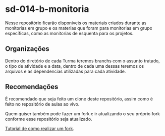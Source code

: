 # sd-014-b-monitoria

Nesse repositório ficarão disponiveis os materiais criados durante as monitorias em grupo e os materias que foram para monitorias em grupo específicas,
como as monitorias de esquenta para os projetos.

## Organizações

Dentro do diretório de cada Turma teremos branchs com o assunto tratado, o tipo de atividade e a data, dentro de cada uma dessas teremos os arquivos e as dependencias utilizadas para cada atividade.

## Recomendações

É recomendado que seja feito um clone deste repositório, assim como é feito no repositório de aulas ao vivo.

Quem quiser também pode fazer um fork e ir atualizando o seu próprio fork conforme esse repositório seja atualizado.

[Tutorial de como realizar um fork](https://guides.github.com/activities/forking/).
